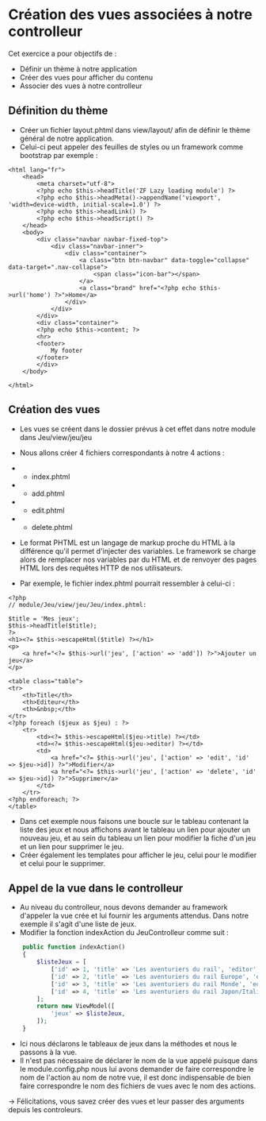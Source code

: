 # Création des vues associées à notre controlleur 

Cet exercice a pour objectifs de :
* Définir un thème à notre application
* Créer des vues pour afficher du contenu
* Associer des vues à notre controlleur

## Définition du thème
* Créer un fichier layout.phtml dans view/layout/ afin de définir le thème général de notre application.
* Celui-ci peut appeler des feuilles de styles ou un framework comme bootstrap par exemple :
```
<html lang="fr">
    <head>
        <meta charset="utf-8">
        <?php echo $this->headTitle('ZF Lazy loading module') ?>
        <?php echo $this->headMeta()->appendName('viewport', 'width=device-width, initial-scale=1.0') ?>
        <?php echo $this->headLink() ?>
        <?php echo $this->headScript() ?>
    </head>
    <body>
        <div class="navbar navbar-fixed-top">
            <div class="navbar-inner">
                <div class="container">
                    <a class="btn btn-navbar" data-toggle="collapse" data-target=".nav-collapse">
                        <span class="icon-bar"></span>
                    </a>
                    <a class="brand" href="<?php echo $this->url('home') ?>">Home</a>
                </div>
            </div>
        </div>
        <div class="container">
        <?php echo $this->content; ?>
        <hr>
        <footer>
            My footer
        </footer>
        </div>
    </body>

</html>
```

## Création des vues 

* Les vues se créent dans le dossier prévus à cet effet dans notre module dans Jeu/view/jeu/jeu 
* Nous allons créer 4 fichiers correspondants à notre 4 actions :
* * index.phtml
* * add.phtml
* * edit.phtml
* * delete.phtml
* Le format PHTML est un langage de markup proche du HTML à la différence qu'il permet d'injecter des variables. Le framework se charge alors de remplacer nos variables par du HTML et de renvoyer des pages HTML lors des requêtes HTTP de nos utilisateurs.

* Par exemple, le fichier index.phtml pourrait ressembler à celui-ci :
``` 
<?php
// module/Jeu/view/jeu/Jeu/index.phtml:

$title = 'Mes jeux';
$this->headTitle($title);
?>
<h1><?= $this->escapeHtml($title) ?></h1>
<p>
    <a href="<?= $this->url('jeu', ['action' => 'add']) ?>">Ajouter un jeu</a>
</p>

<table class="table">
<tr>
    <th>Title</th>
    <th>Editeur</th>
    <th>&nbsp;</th>
</tr>
<?php foreach ($jeux as $jeu) : ?>
    <tr>
        <td><?= $this->escapeHtml($jeu->title) ?></td>
        <td><?= $this->escapeHtml($jeu->editor) ?></td>
        <td>
            <a href="<?= $this->url('jeu', ['action' => 'edit', 'id' => $jeu->id]) ?>">Modifier</a>
            <a href="<?= $this->url('jeu', ['action' => 'delete', 'id' => $jeu->id]) ?>">Supprimer</a>
        </td>
    </tr>
<?php endforeach; ?>
</table>
```
* Dans cet exemple nous faisons une boucle sur le tableau contenant la liste des jeux et nous affichons avant le tableau un lien pour ajouter un nouveau jeu, et au sein du tableau un lien pour modifier la fiche d'un jeu et un lien pour supprimer le jeu.
* Créer également les templates pour afficher le jeu, celui pour le modifier et celui pour le supprimer.

## Appel de la vue dans le controlleur

* Au niveau du controlleur, nous devons demander au framework d'appeler la vue crée et lui fournir les arguments attendus. Dans notre exemple il s'agit d'une liste de jeux. 
* Modifier la fonction indexAction du JeuControlleur comme suit :
``` php 
    public function indexAction()
    {
        $listeJeux = [
            ['id' => 1, 'title' => 'Les aventuriers du rail', 'editor' => 'Asmodée'],
            ['id' => 2, 'title' => 'Les aventuriers du rail Europe', 'editor' => 'Asmodée'],
            ['id' => 3, 'title' => 'Les aventuriers du rail Monde', 'editor' => 'Asmodée'],
            ['id' => 4, 'title' => 'Les aventuriers du rail Japon/Italie', 'editor' => 'Asmodée'],
        ];
        return new ViewModel([
            'jeux' => $listeJeux,
        ]);
    }
```
* Ici nous déclarons le tableaux de jeux dans la méthodes et nous le passons à la vue.
* Il n'est pas nécessaire de déclarer le nom de la vue appelé puisque dans le module.config.php nous lui avons demander de faire correspondre le nom de l'action au nom de notre vue, il est donc indispensable de bien faire correspondre le nom des fichiers de vues avec le nom des actions. 

-> Félicitations, vous savez créer des vues et leur passer des arguments depuis les controleurs.